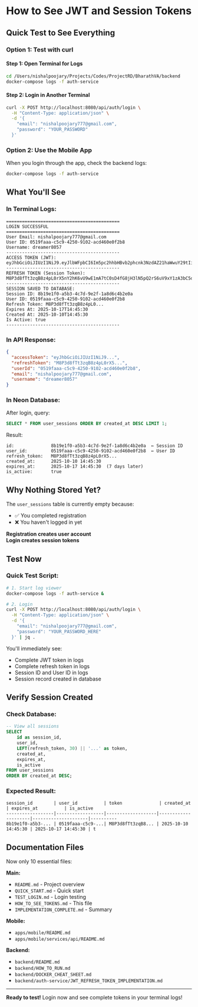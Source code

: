 # How to See JWT and Session Tokens

## Quick Test to See Everything

### Option 1: Test with curl

#### Step 1: Open Terminal for Logs
```bash
cd /Users/nishalpoojary/Projects/Codes/ProjectRD/BharathVA/backend
docker-compose logs -f auth-service
```

#### Step 2: Login in Another Terminal
```bash
curl -X POST http://localhost:8080/api/auth/login \
  -H "Content-Type: application/json" \
  -d '{
    "email": "nishalpoojary777@gmail.com",
    "password": "YOUR_PASSWORD"
  }'
```

### Option 2: Use the Mobile App

When you login through the app, check the backend logs:
```bash
docker-compose logs -f auth-service
```

## What You'll See

### In Terminal Logs:

```
===========================================
LOGIN SUCCESSFUL
===========================================
User Email: nishalpoojary777@gmail.com
User ID: 0519faaa-c5c9-4250-9102-acd460e0f2b8
Username: dreamer8057
-------------------------------------------
ACCESS TOKEN (JWT):
eyJhbGciOiJIUzI1NiJ9.eyJlbWFpbCI6Im5pc2hhbHBvb2phcnk3NzdAZ21haWwuY29tIiwidXNlcm5hbWUiOiJkcmVhbWVyODA1NyIsInVzZXJJZCI6IjA1MTlmYWFhLWM1YzktNDI1MC05MTAyLWFjZDQ2MGUwZjJiOCIsInR5cGUiOiJhY2Nlc3MiLCJzdWIiOiIwNTE5ZmFhYS1jNWM5LTQyNTAtOTEwMi1hY2Q0NjBlMGYyYjgiLCJpYXQiOjE3NjAxNzM4MDAsImV4cCI6MTc2MDE3NzQwMH0.xyz123abc456...
-------------------------------------------
REFRESH TOKEN (Session Token):
M8P3d8fTt3zqB8z4pL0rX5nY2hK6vU9wE1mA7tC0sD4fG8jH3lN5pQ2rS6uV9xY1zA3bC5dE7fG9hJ1kL3mN5oP7qR9sT1uV3wX5yZ7aB9cD1eF3gH5iJ7kL9mN1oP3qR5sT7uV9wX1yZ3aB5cD7eF9gH1iJ3kL5mN7oP9qR1sT3uV5wX7yZ9
-------------------------------------------
SESSION SAVED TO DATABASE:
Session ID: 8b19e1f0-a5b3-4c7d-9e2f-1a8d6c4b2e0a
User ID: 0519faaa-c5c9-4250-9102-acd460e0f2b8
Refresh Token: M8P3d8fTt3zqB8z4pL0...
Expires At: 2025-10-17T14:45:30
Created At: 2025-10-10T14:45:30
Is Active: true
-------------------------------------------
```

### In API Response:

```json
{
  "accessToken": "eyJhbGciOiJIUzI1NiJ9...",
  "refreshToken": "M8P3d8fTt3zqB8z4pL0rX5...",
  "userId": "0519faaa-c5c9-4250-9102-acd460e0f2b8",
  "email": "nishalpoojary777@gmail.com",
  "username": "dreamer8057"
}
```

### In Neon Database:

After login, query:
```sql
SELECT * FROM user_sessions ORDER BY created_at DESC LIMIT 1;
```

Result:
```
id:              8b19e1f0-a5b3-4c7d-9e2f-1a8d6c4b2e0a  ← Session ID
user_id:         0519faaa-c5c9-4250-9102-acd460e0f2b8  ← User ID  
refresh_token:   M8P3d8fTt3zqB8z4pL0rX5...
created_at:      2025-10-10 14:45:30
expires_at:      2025-10-17 14:45:30  (7 days later)
is_active:       true
```

## Why Nothing Stored Yet?

The `user_sessions` table is currently empty because:
- ✅ You completed registration
- ❌ You haven't logged in yet

**Registration creates user account**  
**Login creates session tokens**

## Test Now

### Quick Test Script:
```bash
# 1. Start log viewer
docker-compose logs -f auth-service &

# 2. Login
curl -X POST http://localhost:8080/api/auth/login \
  -H "Content-Type: application/json" \
  -d '{
    "email": "nishalpoojary777@gmail.com",
    "password": "YOUR_PASSWORD_HERE"
  }' | jq .
```

You'll immediately see:
- Complete JWT token in logs
- Complete refresh token in logs
- Session ID and User ID in logs
- Session record created in database

## Verify Session Created

### Check Database:
```sql
-- View all sessions
SELECT 
    id as session_id,
    user_id,
    LEFT(refresh_token, 30) || '...' as token,
    created_at,
    expires_at,
    is_active
FROM user_sessions
ORDER BY created_at DESC;
```

### Expected Result:
```
session_id        | user_id          | token              | created_at          | expires_at          | is_active
------------------|------------------|-------------------|---------------------|---------------------|----------
8b19e1f0-a5b3-... | 0519faaa-c5c9-...| M8P3d8fTt3zqB8... | 2025-10-10 14:45:30 | 2025-10-17 14:45:30 | t
```

## Documentation Files

Now only 10 essential files:

**Main:**
- `README.md` - Project overview
- `QUICK_START.md` - Quick start
- `TEST_LOGIN.md` - Login testing
- `HOW_TO_SEE_TOKENS.md` - This file
- `IMPLEMENTATION_COMPLETE.md` - Summary

**Mobile:**
- `apps/mobile/README.md`
- `apps/mobile/services/api/README.md`

**Backend:**
- `backend/README.md`
- `backend/HOW_TO_RUN.md`
- `backend/DOCKER_CHEAT_SHEET.md`
- `backend/auth-service/JWT_REFRESH_TOKEN_IMPLEMENTATION.md`

---

**Ready to test!** Login now and see complete tokens in your terminal logs!

